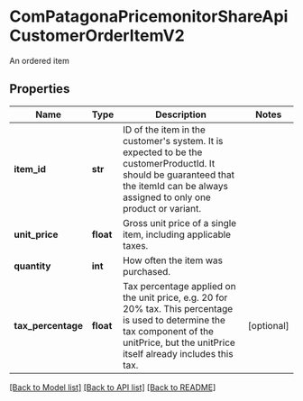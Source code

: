 # ComPatagonaPricemonitorShareApiCustomerOrderItemV2

An ordered item
## Properties
Name | Type | Description | Notes
------------ | ------------- | ------------- | -------------
**item_id** | **str** | ID of the item in the customer&#39;s system. It is expected to be the customerProductId. It should be guaranteed that the itemId can be always assigned to only one product or variant. | 
**unit_price** | **float** | Gross unit price of a single item, including applicable taxes. | 
**quantity** | **int** | How often the item was purchased. | 
**tax_percentage** | **float** | Tax percentage applied on the unit price, e.g. 20 for 20% tax. This percentage is used to determine the tax component of the unitPrice, but the unitPrice itself already includes this tax. | [optional] 

[[Back to Model list]](../README.md#documentation-for-models) [[Back to API list]](../README.md#documentation-for-api-endpoints) [[Back to README]](../README.md)


